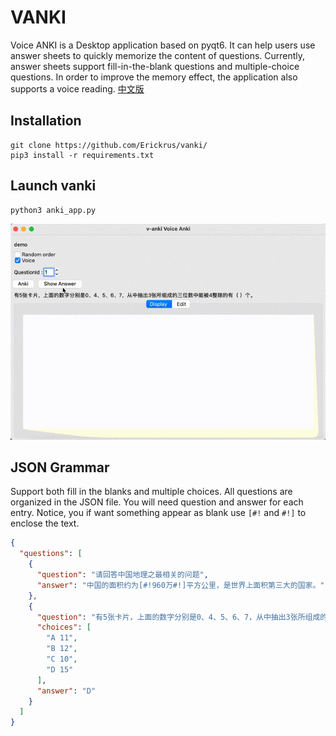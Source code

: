 
# VANKI

Voice ANKI is a Desktop application based on pyqt6. It can help users use answer sheets to quickly memorize the content of questions. Currently, answer sheets support fill-in-the-blank questions and multiple-choice questions. In order to improve the memory effect, the application also supports a voice reading. [中文版](https://github.com/Erickrus/vanki/blob/main/README_CN.md)

## Installation

```shell
git clone https://github.com/Erickrus/vanki/
pip3 install -r requirements.txt
```

## Launch vanki
```shell
python3 anki_app.py
```

![demo](https://github.com/Erickrus/vanki/blob/main/demo.gif?raw=true)


## JSON Grammar

Support both fill in the blanks and multiple choices. All questions are organized in the JSON file. You will need question and answer for each entry. Notice, you if want something appear as blank use `[#!` and `#!]` to enclose the text.

```json
{
  "questions": [
    {
      "question": "请回答中国地理之最相关的问题",
      "answer": "中国的面积约为[#!960万#!]平方公里，是世界上面积第三大的国家。"
    },
    {
      "question": "有5张卡片，上面的数字分别是0、4、5、6、7，从中抽出3张所组成的三位数中能被4整除的有（ ）个。",
      "choices": [
        "A 11",
        "B 12",
        "C 10",
        "D 15"
      ],
      "answer": "D"
    }
  ]
}
```
